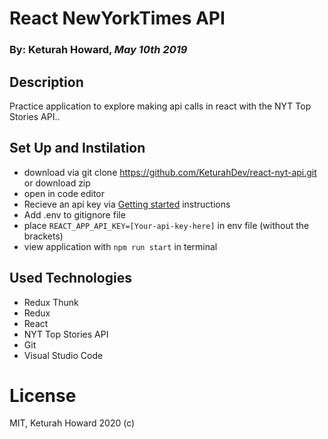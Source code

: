 # React NewYorkTimes API 
### By: Keturah Howard, _May 10th 2019_

## Description 
Practice application to explore making api calls in react with the NYT Top Stories API..

## Set Up and Instilation

* download via git clone https://github.com/KeturahDev/react-nyt-api.git or download zip 
* open in code editor
* Recieve an api key via [Getting started](https://developer.nytimes.com/get-started) instructions
* Add .env to gitignore file
* place ```REACT_APP_API_KEY=[Your-api-key-here]``` in env file (without the brackets)
* view application with ```npm run start``` in terminal

## Used Technologies

* Redux Thunk
* Redux
* React
* NYT Top Stories API
* Git
* Visual Studio Code

# License 

MIT, Keturah Howard 2020 (c)
